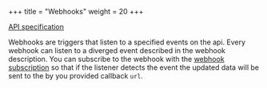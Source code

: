 +++
title = "Webhooks"
weight = 20
+++

<em class="fa fa-fw fa-file-text-o"></em>[API specification](https://docs.myparcel.com/api-specification#/Webhooks)

Webhooks are triggers that listen to a specified events on the api. Every webhook can listen to a diverged event described in the webhook description. You can subscribe to the webhook with the [webhook subscription](/api/resources/webhook-subscriptions/) so that if the listener detects the event the updated data will be sent to the by you provided callback `url`.
